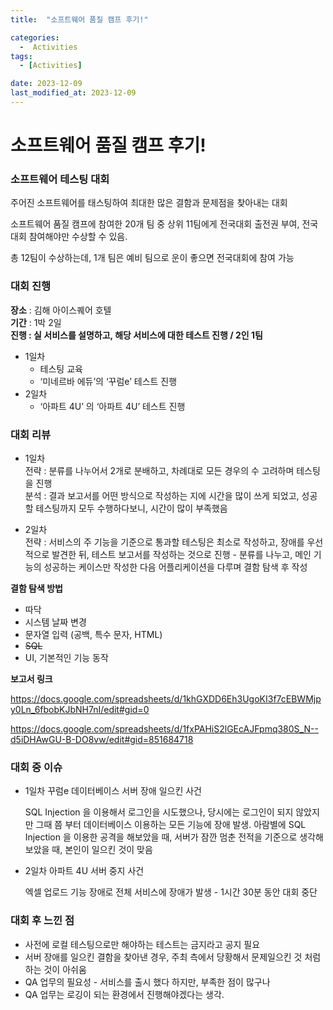 ```yaml
---
title:  "소프트웨어 품질 캠프 후기!"

categories:
  -  Activities
tags:
  - [Activities]

date: 2023-12-09
last_modified_at: 2023-12-09
---
```

# 소프트웨어 품질 캠프 후기!
### 소프트웨어 테스팅 대회

주어진 소프트웨어를 태스팅하여 최대한 많은 결함과 문제점을 찾아내는 대회

소프트웨어 품질 캠프에 참여한 20개 팀 중 상위 11팀에게 전국대회 출전권 부여, 전국 대회 참여해야만 수상할 수 있음. 

총 12팀이 수상하는데, 1개 팀은 예비 팀으로 운이 좋으면 전국대회에 참여 가능

### 대회 진행
**장소** : 김해 아이스퀘어 호텔  
**기간** : 1박 2일  
**진행 : 실 서비스를 설명하고, 해당 서비스에 대한 테스트 진행 / 2인 1팀**

- 1일차
    - 테스팅 교육
    - ‘미네르바 에듀’의 ‘꾸럼e’ 테스트 진행
- 2일차
    - ‘아파트 4U’ 의 ‘아파트 4U’ 테스트 진행

### 대회 리뷰

- 1일차  
    전략 : 분류를 나누어서 2개로 분배하고, 차례대로 모든 경우의 수 고려하며 테스팅을 진행  
    분석 : 결과 보고서를 어떤 방식으로 작성하는 지에 시간을 많이 쓰게 되었고, 성공할 테스팅까지 모두 수행하다보니, 시간이 많이 부족했음
    
- 2일차  
    전략 : 서비스의 주 기능을 기준으로 통과할 테스팅은 최소로 작성하고, 장애를 우선적으로 발견한 뒤, 테스트 보고서를 작성하는 것으로 진행 - 분류를 나누고, 메인 기능의 성공하는 케이스만 작성한 다음 어플리케이션을 다루며 결함 탐색 후 작성  
    

**결함 탐색 방법**  
- 따닥
- 시스템 날짜 변경
- 문자열 입력 (공백, 특수 문자, HTML)
- ~~SQL~~
- UI, 기본적인 기능 동작

**보고서 링크**

https://docs.google.com/spreadsheets/d/1khGXDD6Eh3UgoKI3f7cEBWMjpy0Ln_6fbobKJbNH7nI/edit#gid=0

https://docs.google.com/spreadsheets/d/1fxPAHiS2lGEcAJFpmq380S_N--d5iDHAwGU-B-DO8vw/edit#gid=851684718

### 대회 중 이슈

- 1일차 꾸럼e 데이터베이스 서버 장애 일으킨 사건
    
    SQL Injection 을 이용해서 로그인을 시도했으나, 당시에는 로그인이 되지 않았지만 그때 쯤 부터 데이터베이스 이용하는 모든 기능에 장애 발생. 아람별에 SQL Injection 을 이용한 공격을 해보았을 때, 서버가 잠깐 멈춘 전적을 기준으로 생각해보았을 때, 본인이 일으킨 것이 맞음 
    
- 2일차 아파트 4U 서버 중지 사건
    
    엑셀 업로드 기능 장애로 전체 서비스에 장애가 발생 - 1시간 30분 동안 대회 중단
    

### 대회 후 느낀 점

- 사전에 로컬 테스팅으로만 해야하는 테스트는 금지라고 공지 필요
- 서버 장애를 일으킨 결함을 찾아낸 경우, 주최 측에서 당황해서 문제일으킨 것 처럼 하는 것이 아쉬움
- QA 업무의 필요성 - 서비스를 출시 했다 하지만, 부족한 점이 많구나
- QA 업무는 로깅이 되는 환경에서 진행해야겠다는 생각.